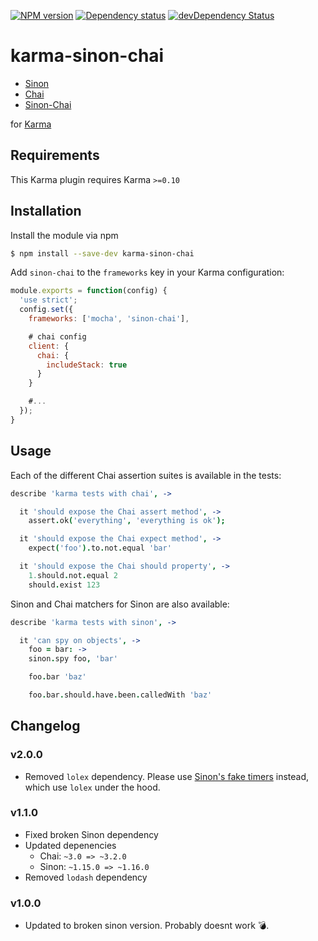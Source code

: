 [![NPM version](https://badge.fury.io/js/karma-sinon-chai.png)](http://badge.fury.io/js/karma-sinon-chai) [![Dependency status](https://david-dm.org/xdissent/karma-chai.png)](https://david-dm.org/kmees/karma-sinon-chai) [![devDependency Status](https://david-dm.org/xdissent/karma-chai/dev-status.png)](https://david-dm.org/kmees/karma-sinon-chai#info=devDependencies)

karma-sinon-chai
================

  * [Sinon](http://sinonjs.org/)
  * [Chai](http://chaijs.com)
  * [Sinon-Chai](https://github.com/domenic/sinon-chai)

for [Karma](http://karma-runner.github.io)

Requirements
------------

This Karma plugin requires Karma `>=0.10`

Installation
------------

Install the module via npm

```sh
$ npm install --save-dev karma-sinon-chai
```

Add `sinon-chai` to the `frameworks` key in your Karma configuration:

```js
module.exports = function(config) {
  'use strict';
  config.set({
    frameworks: ['mocha', 'sinon-chai'],

    # chai config
    client: {
      chai: {
        includeStack: true
      }
    }

    #...
  });
}
```

Usage
-----

Each of the different Chai assertion suites is available in the tests:

```coffee
describe 'karma tests with chai', ->

  it 'should expose the Chai assert method', ->
    assert.ok('everything', 'everything is ok');

  it 'should expose the Chai expect method', ->
    expect('foo').to.not.equal 'bar'

  it 'should expose the Chai should property', ->
    1.should.not.equal 2
    should.exist 123
```

Sinon and Chai matchers for Sinon are also available:

```coffee
describe 'karma tests with sinon', ->

  it 'can spy on objects', ->
    foo = bar: ->
    sinon.spy foo, 'bar'

    foo.bar 'baz'

    foo.bar.should.have.been.calledWith 'baz'
```

Changelog
----------------
### v2.0.0
  * Removed `lolex` dependency. Please use [Sinon's fake timers](http://sinonjs.org/releases/v4.5.0/fake-timers/) instead, which use `lolex` under the hood.

### v1.1.0
  * Fixed broken Sinon dependency
  * Updated depenencies
      * Chai: `~3.0 => ~3.2.0`
      * Sinon: `~1.15.0 => ~1.16.0`
  * Removed `lodash` dependency

### v1.0.0
  * Updated to broken sinon version. Probably doesnt work :bomb:.
